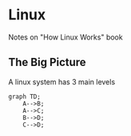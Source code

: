 # Linux
Notes on "How Linux Works" book

## The Big Picture

A linux system has 3 main levels

```mermaid
graph TD;
    A-->B;
    A-->C;
    B-->D;
    C-->D;
```